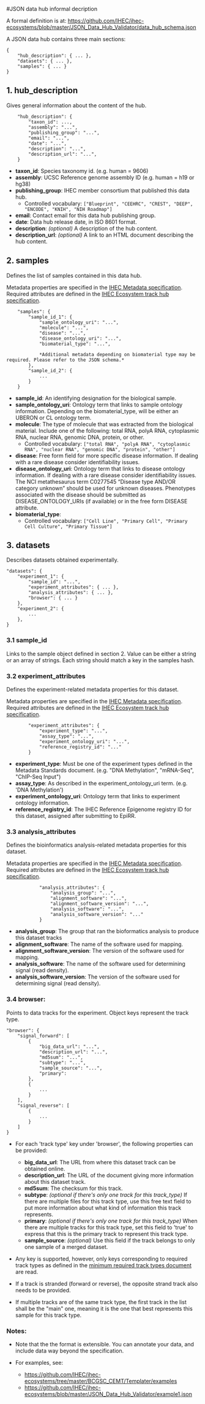 #JSON data hub informal decription

A formal definition is at: https://github.com/IHEC/ihec-ecosystems/blob/master/JSON_Data_Hub_Validator/data_hub_schema.json

A JSON data hub contains three main sections:
```
{
    "hub_description": { ... },
    "datasets": { ... },
    "samples": { ... }
}
```



## 1. hub_description

Gives general information about the content of the hub. 

```
    "hub_description": {
        "taxon_id": ...,
        "assembly": "...",
        "publishing_group": "...",
        "email": "...",
        "date": "...",
        "description": "...",
        "description_url": "...",
    }
```

* **taxon_id**: Species taxonomy id. (e.g. human = 9606)
* **assembly**: UCSC Reference genome assembly ID (e.g. human = h19 or hg38)
* **publishing_group**: IHEC member consortium that published this data hub.
    * Controlled vocabulary: `["Blueprint", "CEEHRC", "CREST", "DEEP", "ENCODE", "KNIH", "NIH Roadmap"]`
* **email**: Contact email for this data hub publishing group.
* **date**: Data hub release date, in ISO 8601 format.
* **description**: *(optional)* A description of the hub content.
* **description_url**: *(optional)* A link to an HTML document describing the hub content.



## 2. samples

Defines the list of samples contained in this data hub.

Metadata properties are specified in the [IHEC Metadata specification](https://docs.google.com/document/d/1F8RUNGtKMr2lBqMc6pvSyAlZmmtwZxMB3I3u7f7xIbg).
Required attributes are defined in the [IHEC Ecosystem track hub specification](https://github.com/IHEC/ihec-ecosystems/blob/master/docs/trackhub_specification.md). 

```
    "samples": {
        "sample_id_1": {
            "sample_ontology_uri": "...",
            "molecule": "...",
            "disease": "...",
            "disease_ontology_uri": "...",
            "biomaterial_type": "...",
        
            *Additional metadata depending on biomaterial type may be required. Please refer to the JSON schema.*
        },
        "sample_id_2": {
            ...
        }
    }
```

* **sample_id**: An identifying designation for the biological sample.
* **sample_ontology_uri**: Ontology term that links to sample ontology information. Depending on the biomaterial_type, will be either an UBERON or CL ontology term.
* **molecule**: The type of molecule that was extracted from the biological material. Include one of the following: total RNA, polyA RNA, cytoplasmic RNA, nuclear RNA, genomic DNA, protein, or other.
    * Controlled vocabulary: `["total RNA", "polyA RNA", "cytoplasmic RNA", "nuclear RNA", "genomic DNA", "protein", "other"]`
* **disease**: Free form field for more specific disease information. If dealing with a rare disease consider identifiability issues.
* **disease_ontology_uri**: Ontology term that links to disease ontology information. If dealing with a rare disease consider identifiability issues. The NCI metathesaurus term C0277545 “Disease type AND/OR category unknown” should be used for unknown diseases. Phenotypes associated with the disease should be submitted as DISEASE_ONTOLOGY_URIs (if available) or in the free form DISEASE attribute.
* **biomaterial_type**:
    * Controlled vocabulary: `["Cell Line", "Primary Cell", "Primary Cell Culture", "Primary Tissue"]`


## 3. datasets

Describes datasets obtained experimentally.

```
"datasets": {
    "experiment_1": {
        "sample_id": "...",
        "experiment_attributes": { ... },
        "analysis_attributes": { ... },
        "browser": { ... }
    },
    "experiment_2": {
        ...
    },
}
```


### 3.1 sample_id

Links to the sample object defined in section 2. Value can be either a string or an array of strings. Each string should match a key in the samples hash.


### 3.2 experiment_attributes

Defines the experiment-related metadata properties for this dataset.

Metadata properties are specified in the [IHEC Metadata specification](https://docs.google.com/document/d/1F8RUNGtKMr2lBqMc6pvSyAlZmmtwZxMB3I3u7f7xIbg).
Required attributes are defined in the [IHEC Ecosystem track hub specification](https://github.com/IHEC/ihec-ecosystems/blob/master/docs/trackhub_specification.md).

```
        "experiment_attributes": {
            "experiment_type": "...",
            "assay_type": "...",
            "experiment_ontology_uri": "...",
            "reference_registry_id": "..."
        }
```

* **experiment_type**: Must be one of the experiment types defined in the Metadata Standards document. (e.g. "DNA Methylation", "mRNA-Seq", "ChIP-Seq Input")
* **assay_type**: As described in the experiment_ontology_uri term. (e.g. 'DNA Methylation')
* **experiment_ontology_uri**: Ontology term that links to experiment ontology information.
* **reference_registry_id**: The IHEC Reference Epigenome registry ID for this dataset, assigned after submitting to EpiRR.
 

### 3.3 analysis_attributes

Defines the bioinformatics analysis-related metadata properties for this dataset.

Metadata properties are specified in the [IHEC Metadata specification](https://docs.google.com/document/d/1F8RUNGtKMr2lBqMc6pvSyAlZmmtwZxMB3I3u7f7xIbg).
Required attributes are defined in the [IHEC Ecosystem track hub specification](https://github.com/IHEC/ihec-ecosystems/blob/master/docs/trackhub_specification.md).

```
            "analysis_attributes": {
                "analysis_group": "...",
                "alignment_software": "...",
                "alignment_software_version": "...",
                "analysis_software": "...",
                "analysis_software_version": "..."
            }
```

* **analysis_group**: The group that ran the bioformatics analysis to produce this dataset tracks
* **alignment_software**: The name of the software used for mapping.
* **alignment_software_version**: The version of the software used for mapping.
* **analysis_software**: The name of the software used for determining signal (read density).
* **analysis_software_version**: The version of the software used for determining signal (read density).

                
### 3.4 browser:

Points to data tracks for the experiment. Object keys represent the track type. 

```
"browser": {
    "signal_forward": [
        {
            "big_data_url": "...",
            "description_url": "...",
            "md5sum": "...",
            "subtype": "...",
            "sample_source": "...",
            "primary": 
        },
        {
            ...
        }
    ],
    "signal_reverse": [
        {
            ...
        }
    ]
}
```

* For each 'track type' key under 'browser', the following properties can be provided:
    * **big_data_url**: The URL from where this dataset track can be obtained online.
    * **description_url**: The URL of the document giving more information about this dataset track.
    * **md5sum**: The checksum for this track.
    * **subtype**: *(optional if there's only one track for this track_type)* If there are multiple files for this track type, use this free text field to put more information about what kind of information this track represents.
    * **primary**: *(optional if there's only one track for this track_type)* When there are multiple tracks for this track type, set this field to 'true' to express that this is the primary track to represent this track type.
    * **sample_source**: *(optional)* Use this field if the track belongs to only one sample of a merged dataset.

* Any key is supported, however, only keys corresponding to required track types as defined in the [minimum required track types document](https://github.com/IHEC/ihec-ecosystems/blob/master/minimum_required_track_types.md) are read. 

* If a track is stranded (forward or reverse), the opposite strand track also needs to be provided.

* If multiple tracks are of the same track type, the first track in the list shall be the "main" one, meaning it is the one that best represents this sample for this track type.


### Notes:

* Note that the the format is extensible. You can annotate your data, and include data way beyond the specification.   

* For examples, see:
    * https://github.com/IHEC/ihec-ecosystems/tree/master/BCGSC_CEMT/Templater/examples
    * https://github.com/IHEC/ihec-ecosystems/blob/master/JSON_Data_Hub_Validator/example1.json
